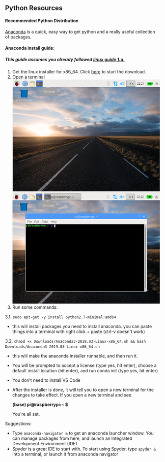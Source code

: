 ## Python Resources

#### Recommended Python Distribution
[Anaconda](https://www.anaconda.com/distribution/) is a quick, easy way to get python and a really useful collection of packages.

#### Anaconda install guide:
##### This guide assumes you already followed [linux guide 1.a.](../Linux/README.md)
1. Get the linux installer for x86_64. Click [here](https://repo.anaconda.com/archive/Anaconda3-2019.03-Linux-x86_64.sh) to start the download.
2. Open a terminal ![terminal](Pictures/terminal.png) ![terminal2](Pictures/terminal2.png)
3. Run some commands:

  3.1. `sudo apt-get -y install python2.7-minimal:amd64`
  * this will install packages you need to install anaconda. you can paste things into a terminal with right click + paste (ctrl-v doesn't work)

  3.2. `chmod +x Downloads/Anaconda3-2019.03-Linux-x86_64.sh && bash Downloads/Anaconda3-2019.03-Linux-x86_64.sh`
  * this will make the anaconda installer runnable, and then run it.
  * You will be prompted to accept a license (type yes, hit enter), choose a default install location (hit enter),  and run conda init (type yes, hit enter)
  * You don't need to install VS Code
  * After the installer is done, it will tell you to open a new terminal for the changes to take effect. If you open a new terminal and see:

    __(base) pi@raspberrypi:~ $__

    You're all set.

Suggestions:
* Type `anaconda-navigator &` to get an anaconda launcher window. You can manage packages from here, and launch an Integrated Development Environment (IDE)
* Spyder is a great IDE to start with. To start using Spyder, type `spyder &` into a terminal, or launch it from anaconda navigator
